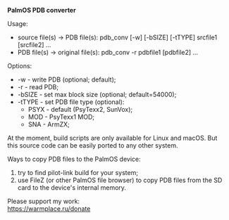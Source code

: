 **PalmOS PDB converter** 

Usage:
* source file(s) -> PDB file(s): pdb_conv [-w] [-bSIZE] [-tTYPE] srcfile1 [srcfile2] ...
* PDB file(s) -> original file(s): pdb_conv -r pdbfile1 [pdbfile2] ...

Options:
* -w - write PDB (optional; default);
* -r - read PDB;
* -bSIZE - set max block size (optional; default=54000);
* -tTYPE - set PDB file type (optional):
  * PSYX - default (PsyTexx2, SunVox);
  * MOD - PsyTexx1 MOD;
  * SNA - ArmZX;

At the moment, build scripts are only available for Linux and macOS. But this source code can be easily ported to any other system.

Ways to copy PDB files to the PalmOS device:  
1) try to find pilot-link build for your system;  
2) use FileZ (or other PalmOS file browser) to copy PDB files from the SD card to the device's internal memory.

Please support my work:  
https://warmplace.ru/donate
